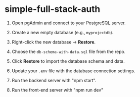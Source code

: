 # simple-full-stack-auth

1. Open pgAdmin and connect to your PostgreSQL server.

2. Create a new empty database (e.g., `myprojectdb`).

3. Right-click the new database → **Restore**.

4. Choose the `db-schema-with-data.sql` file from the repo.

5. Click **Restore** to import the database schema and data.

6. Update your `.env` file with the database connection settings.

7. Run the backend server with "npm start".

8. Run the front-end server with "npm run dev"
